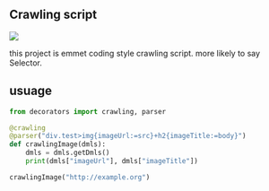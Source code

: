 ## Crawling script
<img src="https://travis-ci.org/Ariyn/crawling-script.svg?branch=master">

this project is emmet coding style crawling script. more likely to say Selector.

## usuage
```python
from decorators import crawling, parser

@crawling
@parser("div.test>img{imageUrl:=src}+h2{imageTitle:=body}")
def crawlingImage(dmls):
	dmls = dmls.getDmls()
	print(dmls["imageUrl"], dmls["imageTitle"])

crawlingImage("http://example.org")
```
